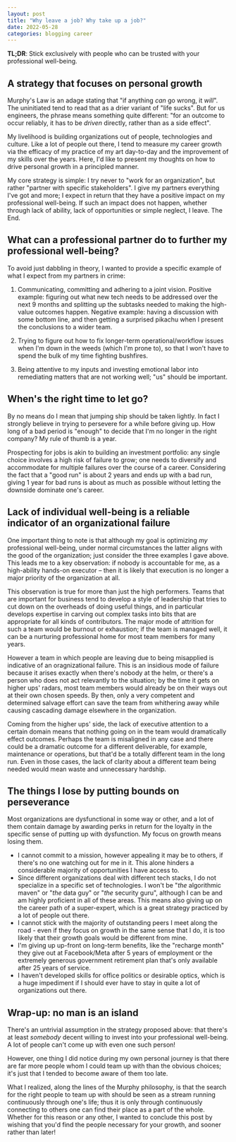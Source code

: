 ```yaml
---
layout: post
title: "Why leave a job? Why take up a job?"
date: 2022-05-28
categories: blogging career
---
```

**TL;DR**: Stick exclusively with people who can be trusted with your professional well-being.

## A strategy that focuses on personal growth
Murphy's Law is an adage stating that "if anything *can* go wrong, it *will*". The uninitiated tend to read that as a drier variant of "life sucks". But for us engineers, the phrase means something quite different: "for an outcome to occur reliably, it has to be *driven* directly, rather than as a side effect".

My livelihood is building organizations out of people, technologies and culture. Like a lot of people out there, I tend to measure my career growth via the efficacy of my practice of my art day-to-day and the improvement of my skills over the years. Here, I'd like to present my thoughts on how to drive personal growth in a principled manner.

My core strategy is simple: I try never to "work for an organization", but rather "partner with specific stakeholders". I give my partners everything I've got and more; I expect in return that they have a positive impact on my professional well-being. If such an impact does not happen, whether through lack of ability, lack of opportunities or simple neglect, I leave. The End.

## What can a professional partner do to further my professional well-being?
To avoid just dabbling in theory, I wanted to provide a specific example of what I expect from my partners in crime:

1. Communicating, committing and adhering to a joint vision. Positive example: figuring out what new tech needs to be addressed over the next 9 months and splitting up the subtasks needed to making the high-value outcomes happen. Negative example: having a discussion with some bottom line, and then getting a surprised pikachu when I present the conclusions to a wider team.

2. Trying to figure out how to fix longer-term operational/workflow issues when I'm down in the weeds (which I'm prone to), so that I won't have to spend the bulk of my time fighting bushfires.

3. Being attentive to my inputs and investing emotional labor into remediating matters that are not working well; "us" should be important.

## When's the right time to let go?
By no means do I mean that jumping ship should be taken lightly. In fact I strongly believe in trying to persevere for a while before giving up. How long of a bad period is "enough" to decide that I'm no longer in the right company? My rule of thumb is a year. 

Prospecting for jobs is akin to building an investment portfolio: any single choice involves a high risk of failure to grow; one needs to diversify and accommodate for multiple failures over the course of a career. Considering the fact that a "good run" is about 2 years and ends up with a bad run, giving 1 year for bad runs is about as much as possible without letting the downside dominate one's career.

## Lack of individual well-being is a reliable indicator of an organizational failure 
One important thing to note is that although my goal is optimizing *my* professional well-being, under normal circumstances the latter aligns with the good of the organization; just consider the three examples I gave above. This leads me to a key observation: if nobody is accountable for me, as a high-ability hands-on executor – then it is likely that execution is no longer a major priority of the organization at all.

This observation is true for more than just the high performers. Teams that are important for business tend to develop a style of leadership that tries to cut down on the overheads of doing useful things, and in particular develops expertise in carving out complex tasks into bits that are appropriate for all kinds of contributors. The major mode of attrition for such a team would be burnout or exhaustion; if the team is managed well, it can be a nurturing professional home for most team members for many years.

However a team in which people are leaving due to being misapplied is indicative of an oragnizational failure. This is an insidious mode of failure because it arises exactly when there's nobody at the helm, or there's a person who does not act relevantly to the situation; by the time it gets on higher ups' radars, most team members would already be on their ways out at their own chosen speeds. By then, only a very competent and determined salvage effort can save the team from whithering away while causing cascading damage elsewhere in the organization. 

Coming from the higher ups' side, the lack of executive attention to a certain domain means that nothing going on in the team would dramatically effect outcomes. Perhaps the team is misaligned in any case and there could be a dramatic outcome for a different deliverable, for example, maintenance or operations, but that'd be a totally different team in the long run. Even in those cases, the lack of clarity about a different team being needed would mean waste and unnecessary hardship.

## The things I lose by putting bounds on perseverance
Most organizations are dysfunctional in some way or other, and a lot of them contain damage by awarding perks in return for the loyalty in the specific sense of putting up with dysfunction. My focus on growth means losing them.

- I cannot commit to a mission, however appealing it may be to others, if there's no one watching out for me in it. This alone hinders a considerable majority of opportunities I have access to.
- Since different organizations deal with different tech stacks, I do not specialize in a specific set of technologies. I won't be "*the* algorithmic maven" or "*the* data guy" or "*the* security guru", although I can be and am highly proficient in all of these areas. This means also giving up on the career path of a super-expert, which is a great strategy practiced by a lot of people out there.
- I cannot stick with the majority of outstanding peers I meet along the road - even if they focus on growth in the same sense that I do,  it is too likely that their growth goals would be different from mine.
- I'm giving up up-front on long-term benefits, like the "recharge month" they give out at Facebook/Meta after 5 years of employment or the extremely generous government retirement plan that's only available after 25 years of service.
- I haven't developed skills for office politics or desirable optics, which is a huge impediment if I should ever have to stay in quite a lot of organizations out there.

## Wrap-up: no man is an island
There's an untrivial assumption in the strategy proposed above: that there's at least *somebody* decent willing to invest into your professional well-being. A lot of people can't come up with even one such person!

However, one thing I did notice during my own personal journey is that there are far more people whom I could team up with than the obvious choices; it's just that I tended to become aware of them too late.

What I realized, along the lines of the Murphy philosophy, is that the search for the right people to team up with should be seen as a stream running continuously through one's life; thus it is only through continuously connecting to others one can find their place as a part of the whole. Whether for this reason or any other, I wanted to conclude this post by wishing that you'd find the people necessary for your growth, and sooner rather than later!
